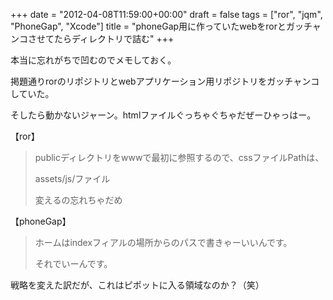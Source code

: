 +++
date = "2012-04-08T11:59:00+00:00"
draft = false
tags = ["ror", "jqm", "PhoneGap", "Xcode"]
title = "phoneGap用に作っていたwebをrorとガッチャンコさせてたらディレクトリで詰む"
+++
<p>本当に忘れがちで凹むのでメモしておく。</p>&#13;
<p>掲題通りrorのリポジトリとwebアプリケーション用リポジトリをガッチャンコしていた。</p>&#13;
<p>そしたら動かないジャーン。htmlファイルぐっちゃぐちゃだぜーひゃっはー。</p>&#13;
<p>【ror】</p>&#13;
<blockquote>&#13;
<p>publicディレクトリをwwwで最初に参照するので、cssファイルPathは、</p>&#13;
<p>assets/js/ファイル</p>&#13;
<p>変えるの忘れちゃだめ</p>&#13;
</blockquote>&#13;
<p>【phoneGap】</p>&#13;
<blockquote>&#13;
<p>ホームはindexフィアルの場所からのパスで書きゃーいいんです。</p>&#13;
<p>それでいーんです。</p>&#13;
</blockquote>&#13;
<p>戦略を変えた訳だが、これはピポットに入る領域なのか？（笑）</p> 